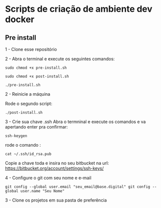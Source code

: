 # Scripts de criação de ambiente dev docker

## Pre install  

1 - Clone esse repositório

2 - Abra o terminal e execute os seguintes comandos:

`sudo chmod +x pre-install.sh`

`sudo chmod +x post-install.sh`

`./pre-install.sh`

2 - Reinicie a máquina

Rode o segundo script:

`./post-install.sh`

3 - Crie sua chave .ssh
Abra o termninal e execute os comandos e va apertando enter pra confirmar:

`ssh-keygen`

rode o comando :

`cat ~/.ssh/id_rsa.pub`

Copie a chave toda e insira no seu bitbucket na url: https://bitbucket.org/account/settings/ssh-keys/


4 - Configure o git com seu nome e e-mail

`
  git config --global user.email "seu_email@base.digital"
  git config --global user.name "Seu Nome"
`

3 - Clone os projetos em sua pasta de preferência
